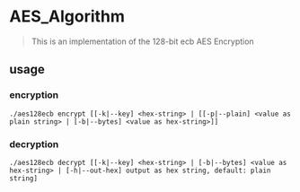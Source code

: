 # AES_Algorithm

> This is an implementation of the 128-bit ecb AES Encryption

## usage

### encryption

```
./aes128ecb encrypt [[-k|--key] <hex-string> | [[-p|--plain] <value as plain string> | [-b|--bytes] <value as hex-string>]]

```

### decryption

```
./aes128ecb decrypt [[-k|--key] <hex-string> | [-b|--bytes] <value as hex-string> | [-h|--out-hex] output as hex string, default: plain string]

```